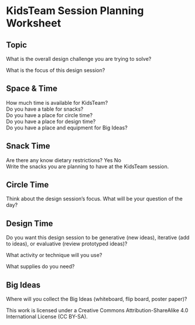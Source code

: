 # KidsTeam Session Planning Worksheet  

## Topic  
What is the overall design challenge you are trying to solve?   


What is the focus of this design session?  

## Space & Time  
How much time is available for KidsTeam?  
Do you have a table for snacks?  
Do you have a place for circle time?  
Do you have a place for design time?  
Do you have a place and equipment for Big Ideas?  

## Snack Time   
Are there any know dietary restrictions? 	Yes	No  
Write the snacks you are planning to have at the KidsTeam session.  


## Circle Time  
Think about the design session’s focus. What will be your question of the day?  


## Design Time  
Do you want this design session to be generative (new ideas), iterative (add to ideas), or evaluative (review prototyped ideas)?  

What activity or technique will you use?    

What supplies do you need?  


## Big Ideas  
Where will you collect the Big Ideas (whiteboard, flip board, poster paper)?  


This work is licensed under a Creative Commons Attribution-ShareAlike 4.0 International License (CC BY-SA).
